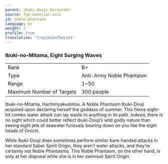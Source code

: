 ```yaml
---
parent: ibuki-douji-berserker
source: fgo-material-xvii
id: noble-phantasm
language: en
weight: 3
profile: true
translation: "IreyimikaTheLost"
---
```


### Ibuki-no-Mitama, Eight Surging Waves

<table>
  <tr><td>Rank</td><td>B+</td></tr>
  <tr><td>Type</td><td>Anti-Army Noble Phantasm</td></tr>
  <tr><td>Range</td><td>1~50</td></tr>
  <tr><td>Maximum Number of Targets</td><td>300 people</td></tr>
</table>

Ibuki-no-Mitama, Hachimyakudotou.
A Noble Phantasm Ibuki-Douji acquired upon declaring herself the goddess of summer. This fierce eight-hit combo water attack can lay waste to anything in its path. Indeed, there is no sight which could better reflect Ibuki-Douji’s wild godly nature than seeing eight jets of seawater furiously bearing down on you like the eight heads of Orochi.

While Ibuki-Douji does sometimes perform similar bare-handed attacks in her standard Saber Spirit Origin, they aren’t water attacks, and they’re certainly not Noble Phantasms. This Noble Phantasm, on the other hand, is only at her disposal while she is in her swimsuit Spirit Origin.
